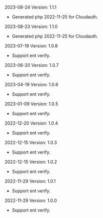 2023-08-24 Version: 1.1.1
- Generated php 2022-11-25 for Cloudauth.

2023-08-23 Version: 1.1.0
- Generated php 2022-11-25 for Cloudauth.

2023-07-19 Version: 1.0.8
- Support ent verify.

2023-06-20 Version: 1.0.7
- Support ent verify.

2023-04-19 Version: 1.0.6
- Support ent verify.

2023-01-09 Version: 1.0.5
- Support ent verify.

2022-12-20 Version: 1.0.4
- Support ent verify.

2022-12-15 Version: 1.0.3
- Support ent verify.

2022-12-15 Version: 1.0.2
- Support ent verify.

2022-11-29 Version: 1.0.1
- Support ent verify.

2022-11-29 Version: 1.0.0
- Support ent verify.

